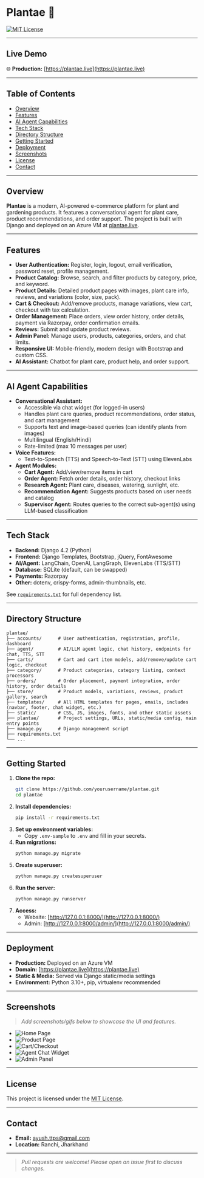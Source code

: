 # Plantae 🌱

[![MIT License](https://img.shields.io/badge/license-MIT-green.svg)](LICENSE)

---

## Live Demo

🌐 **Production:** [https://plantae.live](https://plantae.live)

---

## Table of Contents
- [Overview](#overview)
- [Features](#features)
- [AI Agent Capabilities](#ai-agent-capabilities)
- [Tech Stack](#tech-stack)
- [Directory Structure](#directory-structure)
- [Getting Started](#getting-started)
- [Deployment](#deployment)
- [Screenshots](#screenshots)
- [License](#license)
- [Contact](#contact)

---

## Overview

**Plantae** is a modern, AI-powered e-commerce platform for plant and gardening products. It features a conversational agent for plant care, product recommendations, and order support. The project is built with Django and deployed on an Azure VM at [plantae.live](https://plantae.live).

---

## Features

- **User Authentication:** Register, login, logout, email verification, password reset, profile management.
- **Product Catalog:** Browse, search, and filter products by category, price, and keyword.
- **Product Details:** Detailed product pages with images, plant care info, reviews, and variations (color, size, pack).
- **Cart & Checkout:** Add/remove products, manage variations, view cart, checkout with tax calculation.
- **Order Management:** Place orders, view order history, order details, payment via Razorpay, order confirmation emails.
- **Reviews:** Submit and update product reviews.
- **Admin Panel:** Manage users, products, categories, orders, and chat limits.
- **Responsive UI:** Mobile-friendly, modern design with Bootstrap and custom CSS.
- **AI Assistant:** Chatbot for plant care, product help, and order support.

---

## AI Agent Capabilities

- **Conversational Assistant:**
  - Accessible via chat widget (for logged-in users)
  - Handles plant care queries, product recommendations, order status, and cart management
  - Supports text and image-based queries (can identify plants from images)
  - Multilingual (English/Hindi)
  - Rate-limited (max 10 messages per user)
- **Voice Features:**
  - Text-to-Speech (TTS) and Speech-to-Text (STT) using ElevenLabs
- **Agent Modules:**
  - **Cart Agent:** Add/view/remove items in cart
  - **Order Agent:** Fetch order details, order history, checkout links
  - **Research Agent:** Plant care, diseases, watering, sunlight, etc.
  - **Recommendation Agent:** Suggests products based on user needs and catalog
  - **Supervisor Agent:** Routes queries to the correct sub-agent(s) using LLM-based classification

---

## Tech Stack

- **Backend:** Django 4.2 (Python)
- **Frontend:** Django Templates, Bootstrap, jQuery, FontAwesome
- **AI/Agent:** LangChain, OpenAI, LangGraph, ElevenLabs (TTS/STT)
- **Database:** SQLite (default, can be swapped)
- **Payments:** Razorpay
- **Other:** dotenv, crispy-forms, admin-thumbnails, etc.

See [`requirements.txt`](requirements.txt) for full dependency list.

---

## Directory Structure

```
plantae/
├── accounts/      # User authentication, registration, profile, dashboard
├── agent/         # AI/LLM agent logic, chat history, endpoints for chat, TTS, STT
├── carts/         # Cart and cart item models, add/remove/update cart logic, checkout
├── category/      # Product categories, category listing, context processors
├── orders/        # Order placement, payment integration, order history, order details
├── store/         # Product models, variations, reviews, product gallery, search
├── templates/     # All HTML templates for pages, emails, includes (navbar, footer, chat widget, etc.)
├── static/        # CSS, JS, images, fonts, and other static assets
├── plantae/       # Project settings, URLs, static/media config, main entry points
├── manage.py      # Django management script
├── requirements.txt
└── ...
```

---

## Getting Started

1. **Clone the repo:**
   ```bash
   git clone https://github.com/yourusername/plantae.git
   cd plantae
   ```
2. **Install dependencies:**
   ```bash
   pip install -r requirements.txt
   ```
3. **Set up environment variables:**
   - Copy `.env-sample` to `.env` and fill in your secrets.
4. **Run migrations:**
   ```bash
   python manage.py migrate
   ```
5. **Create superuser:**
   ```bash
   python manage.py createsuperuser
   ```
6. **Run the server:**
   ```bash
   python manage.py runserver
   ```
7. **Access:**
   - Website: [http://127.0.0.1:8000/](http://127.0.0.1:8000/)
   - Admin: [http://127.0.0.1:8000/admin/](http://127.0.0.1:8000/admin/)

---

## Deployment

- **Production:** Deployed on an Azure VM
- **Domain:** [https://plantae.live](https://plantae.live)
- **Static & Media:** Served via Django static/media settings
- **Environment:** Python 3.10+, pip, virtualenv recommended

---

## Screenshots

> _Add screenshots/gifs below to showcase the UI and features._

- ![Home Page](docs/screenshots/homepage.png)
- ![Product Page](docs/screenshots/product.png)
- ![Cart/Checkout](docs/screenshots/cart.png)
- ![Agent Chat Widget](docs/screenshots/agent_chat.png)
- ![Admin Panel](docs/screenshots/admin.png)

---

## License

This project is licensed under the [MIT License](LICENSE).

---

## Contact

- **Email:** ayush.ttps@gmail.com
- **Location:** Ranchi, Jharkhand

---

> _Pull requests are welcome! Please open an issue first to discuss changes._ 